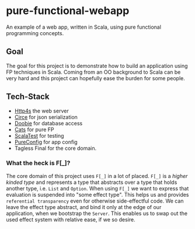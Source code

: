 # pure-functional-webapp
An example of a web app, written in Scala, using pure functional programming concepts.

## Goal
The goal for this project is to demonstrate how to build an application using FP techniques in Scala.
Coming from an OO background to Scala can be very hard and this project can hopefully ease the burden for some people.

## Tech-Stack

- [Http4s](http://http4s.org/) the web server
- [Circe](https://circe.github.io/circe/) for json serialization
- [Doobie](https://github.com/tpolecat/doobie) for database access
- [Cats](https://typelevel.org/cats/) for pure FP
- [ScalaTest](https://www.scalatest.org/) for testing
- [PureConfig](https://pureconfig.github.io/docs/) for app config
- Tagless Final for the core domain.

### What the heck is F[_]?
The core domain of this project uses `F[_]` in a lot of placed. `F[_]` is a _higher kinded type_ and represents a type that abstracts over a type that holds another type, i.e. `List` and `Option`.
When using `F[_]` we want to express that evaluation is suspended into "some effect type". This helps us and provides `referential transparency` even for otherwise side-effectful code.
We can leave the effect type abstract, and bind it only at the edge of our application, when we bootstrap the `Server`.
This enables us to swap out the used effect system with relative ease, if we so desire.
